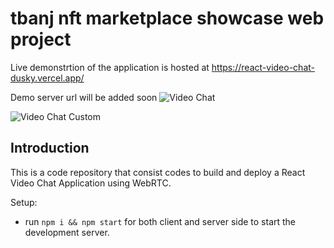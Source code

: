# tbanj nft marketplace showcase web project

Live demonstrtion of the application is hosted at
https://react-video-chat-dusky.vercel.app/

Demo server url will be added soon
![Video Chat](https://user-images.githubusercontent.com/20041050/201003295-087ef52f-a3c0-4f57-adab-3110fdb26e37.png)

![Video Chat Custom](https://user-images.githubusercontent.com/20041050/201018710-922592e1-6fab-4c50-823f-c4ccafce05f8.png)

## Introduction

This is a code repository that consist codes to build and deploy a React Video Chat Application using WebRTC.

Setup:

- run `npm i && npm start` for both client and server side to start the development server.
